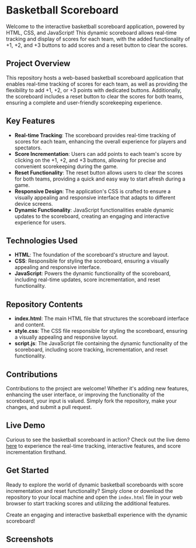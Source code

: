 # Basketball Scoreboard

Welcome to the interactive basketball scoreboard application, powered by HTML, CSS, and JavaScript! This dynamic scoreboard allows real-time tracking and display of scores for each team, with the added functionality of +1, +2, and +3 buttons to add scores and a reset button to clear the scores.

## Project Overview

This repository hosts a web-based basketball scoreboard application that enables real-time tracking of scores for each team, as well as providing the flexibility to add +1, +2, or +3 points with dedicated buttons. Additionally, the scoreboard includes a reset button to clear the scores for both teams, ensuring a complete and user-friendly scorekeeping experience.

## Key Features

- **Real-time Tracking**: The scoreboard provides real-time tracking of scores for each team, enhancing the overall experience for players and spectators.
- **Score Incrementation**: Users can add points to each team's score by clicking on the +1, +2, and +3 buttons, allowing for precise and convenient scorekeeping during the game.
- **Reset Functionality**: The reset button allows users to clear the scores for both teams, providing a quick and easy way to start afresh during a game.
- **Responsive Design**: The application's CSS is crafted to ensure a visually appealing and responsive interface that adapts to different device screens.
- **Dynamic Functionality**: JavaScript functionalities enable dynamic updates to the scoreboard, creating an engaging and interactive experience for users.

## Technologies Used

- **HTML**: The foundation of the scoreboard's structure and layout.
- **CSS**: Responsible for styling the scoreboard, ensuring a visually appealing and responsive interface.
- **JavaScript**: Powers the dynamic functionality of the scoreboard, including real-time updates, score incrementation, and reset functionality.

## Repository Contents

- **index.html**: The main HTML file that structures the scoreboard interface and content.
- **style.css**: The CSS file responsible for styling the scoreboard, ensuring a visually appealing and responsive layout.
- **script.js**: The JavaScript file containing the dynamic functionality of the scoreboard, including score tracking, incrementation, and reset functionality.

## Contributions

Contributions to the project are welcome! Whether it's adding new features, enhancing the user interface, or improving the functionality of the scoreboard, your input is valued. Simply fork the repository, make your changes, and submit a pull request.

## Live Demo

Curious to see the basketball scoreboard in action? Check out the live demo [here](#) to experience the real-time tracking, interactive features, and score incrementation firsthand.

## Get Started

Ready to explore the world of dynamic basketball scoreboards with score incrementation and reset functionality? Simply clone or download the repository to your local machine and open the `index.html` file in your web browser to start tracking scores and utilizing the additional features.

Create an engaging and interactive basketball experience with the dynamic scoreboard!

## Screenshots
